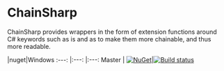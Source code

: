 # ChainSharp
ChainSharp provides wrappers in the form of extension functions around C# keywords such as is and as to make them more chainable, and thus more readable.


|nuget|Windows
:---: |:---: |:---:
Master | [![NuGet](https://img.shields.io/nuget/v/ChainSharp.svg)](https://www.nuget.org/packages/ChainSharp/)|[![Build status](https://ci.appveyor.com/api/projects/status/90ei6hoq957htwam/branch/master?svg=true)](https://ci.appveyor.com/project/Mafii/ChainSharp/branch/master)

